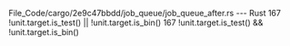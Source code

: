 File_Code/cargo/2e9c47bbdd/job_queue/job_queue_after.rs --- Rust
167                 !unit.target.is_test() || !unit.target.is_bin()                                                                                          167                 !unit.target.is_test() && !unit.target.is_bin()


